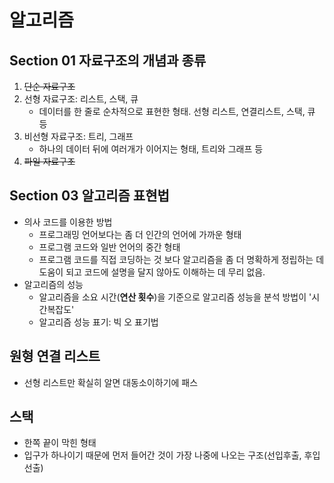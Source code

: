 # 알고리즘
## Section 01 자료구조의 개념과 종류
1. ~~단순 자료구조~~
2. 선형 자료구조: 리스트, 스택, 큐
    - 데이터를 한 줄로 순차적으로 표현한 형태. 선형 리스트, 연결리스트, 스택, 큐 등
3. 비선형 자료구조: 트리, 그래프
   - 하나의 데이터 뒤에 여러개가 이어지는 형태, 트리와 그래프 등 
4. ~~파일 자료구조~~  
## Section 03 알고리즘 표현법
- 의사 코드를 이용한 방법
  - 프로그래밍 언어보다는 좀 더 인간의 언어에 가까운 형태
  - 프로그램 코드와 일반 언어의 중간 형태
  - 프로그램 코드를 직접 코딩하는 것 보다 알고리즘을 좀 더 명확하게 정립하는 데 도움이 되고 코드에 설명을 달지 않아도 이해하는 데 무리 없음.
- 알고리즘의 성능
  - 알고리즘을 소요 시간(**연산 횟수**)을 기준으로 알고리즘 성능을 분석 방법이 '시간복잡도'
  - 알고리즘 성능 표기: 빅 오 표기법
## 원형 연결 리스트
  - 선형 리스트만 확실히 알면 대동소이하기에 패스
## 스택
  - 한쪽 끝이 막힌 형태
  - 입구가 하나이기 때문에 먼저 들어간 것이 가장 나중에 나오는 구조(선입후출, 후입선출)
